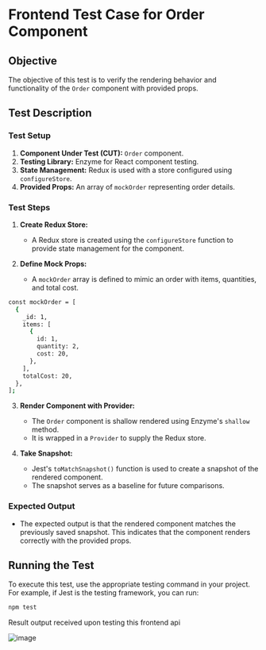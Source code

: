# Frontend Test Case for Order Component

## Objective

The objective of this test is to verify the rendering behavior and functionality of the `Order` component with provided props.

## Test Description

### Test Setup

1. **Component Under Test (CUT):** `Order` component.
2. **Testing Library:** Enzyme for React component testing.
3. **State Management:** Redux is used with a store configured using `configureStore`.
4. **Provided Props:** An array of `mockOrder` representing order details.

### Test Steps

1. **Create Redux Store:**
   - A Redux store is created using the `configureStore` function to provide state management for the component.

2. **Define Mock Props:**
   - A `mockOrder` array is defined to mimic an order with items, quantities, and total cost.

```bash
const mockOrder = [
  {
    _id: 1,
    items: [
      {
        id: 1,
        quantity: 2,
        cost: 20,
      },
    ],
    totalCost: 20,
  },
];
```

3. **Render Component with Provider:**
   - The `Order` component is shallow rendered using Enzyme's `shallow` method.
   - It is wrapped in a `Provider` to supply the Redux store.

4. **Take Snapshot:**
   - Jest's `toMatchSnapshot()` function is used to create a snapshot of the rendered component.
   - The snapshot serves as a baseline for future comparisons.

### Expected Output

- The expected output is that the rendered component matches the previously saved snapshot. This indicates that the component renders correctly with the provided props.

## Running the Test

To execute this test, use the appropriate testing command in your project. For example, if Jest is the testing framework, you can run:

```bash
npm test
```

Result output received upon testing this frontend api

![image](https://github.com/drs1951/CSC510_Group31/assets/85347670/ec6dea24-512b-416a-b6f2-a9d58043a2fa)

